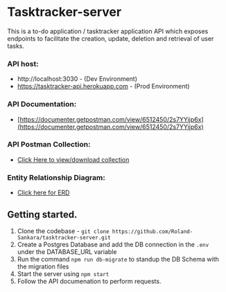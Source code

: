 # Tasktracker-server
 This is a to-do application / tasktracker application API which exposes endpoints to facilitate the creation, update, deletion and retrieval of user tasks.

### API host:
- http://localhost:3030 - (Dev Environment)
- https://tasktracker-api.herokuapp.com - (Prod Environment)

### API Documentation:
- [https://documenter.getpostman.com/view/6512450/2s7YYijp6x](https://documenter.getpostman.com/view/6512450/2s7YYijp6x)

### API Postman Collection:
- [Click Here to view/download collection]('./trask-tracker-api.postman_collection.json')

### Entity Relationship Diagram:
- [Click here for ERD](https://lucid.app/lucidchart/29aacc73-4de6-4c19-838c-6957ff33071c/edit?viewport_loc=104%2C109%2C1504%2C703%2C0_0&invitationId=inv_d31f5940-58bf-44dc-9c6e-416dc93f6d6d#)

## Getting started.
1.  Clone the codebase - `git clone https://github.com/Roland-Sankara/tasktracker-server.git` 
2. Create a Postgres Database and add the DB connection in the `.env` under the DATABASE_URL variable
3. Run the command `npm run db-migrate` to standup the DB Schema with the migration files
4. Start the server using `npm start`
5. Follow the API documenation to perform requests. 

